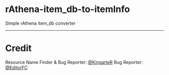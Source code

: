 # rAthena-item_db-to-itemInfo
Simple rAthena item_db converter

---

# Credit
Resource Name Finder & Bug Reporter: [@KingarteR](https://github.com/KingarteR)
Bug Reporter: [@EditorFC](https://github.com/EditorFc)
